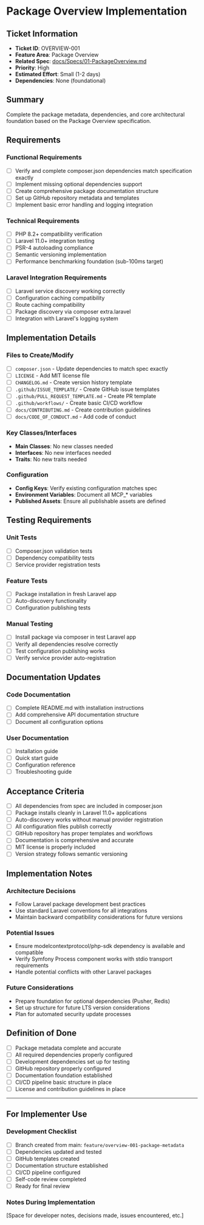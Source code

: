 # Package Overview Implementation

## Ticket Information
- **Ticket ID**: OVERVIEW-001
- **Feature Area**: Package Overview
- **Related Spec**: [docs/Specs/01-PackageOverview.md](../Specs/01-PackageOverview.md)
- **Priority**: High
- **Estimated Effort**: Small (1-2 days)
- **Dependencies**: None (foundational)

## Summary
Complete the package metadata, dependencies, and core architectural foundation based on the Package Overview specification.

## Requirements

### Functional Requirements
- [ ] Verify and complete composer.json dependencies match specification exactly
- [ ] Implement missing optional dependencies support
- [ ] Create comprehensive package documentation structure
- [ ] Set up GitHub repository metadata and templates
- [ ] Implement basic error handling and logging integration

### Technical Requirements
- [ ] PHP 8.2+ compatibility verification
- [ ] Laravel 11.0+ integration testing
- [ ] PSR-4 autoloading compliance
- [ ] Semantic versioning implementation
- [ ] Performance benchmarking foundation (sub-100ms target)

### Laravel Integration Requirements
- [ ] Laravel service discovery working correctly
- [ ] Configuration caching compatibility
- [ ] Route caching compatibility
- [ ] Package discovery via composer extra.laravel
- [ ] Integration with Laravel's logging system

## Implementation Details

### Files to Create/Modify
- [ ] `composer.json` - Update dependencies to match spec exactly
- [ ] `LICENSE` - Add MIT license file
- [ ] `CHANGELOG.md` - Create version history template
- [ ] `.github/ISSUE_TEMPLATE/` - Create GitHub issue templates
- [ ] `.github/PULL_REQUEST_TEMPLATE.md` - Create PR template
- [ ] `.github/workflows/` - Create basic CI/CD workflow
- [ ] `docs/CONTRIBUTING.md` - Create contribution guidelines
- [ ] `docs/CODE_OF_CONDUCT.md` - Add code of conduct

### Key Classes/Interfaces
- **Main Classes**: No new classes needed
- **Interfaces**: No new interfaces needed
- **Traits**: No new traits needed

### Configuration
- **Config Keys**: Verify existing configuration matches spec
- **Environment Variables**: Document all MCP_* variables
- **Published Assets**: Ensure all publishable assets are defined

## Testing Requirements

### Unit Tests
- [ ] Composer.json validation tests
- [ ] Dependency compatibility tests
- [ ] Service provider registration tests

### Feature Tests
- [ ] Package installation in fresh Laravel app
- [ ] Auto-discovery functionality
- [ ] Configuration publishing tests

### Manual Testing
- [ ] Install package via composer in test Laravel app
- [ ] Verify all dependencies resolve correctly
- [ ] Test configuration publishing works
- [ ] Verify service provider auto-registration

## Documentation Updates

### Code Documentation
- [ ] Complete README.md with installation instructions
- [ ] Add comprehensive API documentation structure
- [ ] Document all configuration options

### User Documentation
- [ ] Installation guide
- [ ] Quick start guide
- [ ] Configuration reference
- [ ] Troubleshooting guide

## Acceptance Criteria
- [ ] All dependencies from spec are included in composer.json
- [ ] Package installs cleanly in Laravel 11.0+ applications
- [ ] Auto-discovery works without manual provider registration
- [ ] All configuration files publish correctly
- [ ] GitHub repository has proper templates and workflows
- [ ] Documentation is comprehensive and accurate
- [ ] MIT license is properly included
- [ ] Version strategy follows semantic versioning

## Implementation Notes

### Architecture Decisions
- Follow Laravel package development best practices
- Use standard Laravel conventions for all integrations
- Maintain backward compatibility considerations for future versions

### Potential Issues
- Ensure modelcontextprotocol/php-sdk dependency is available and compatible
- Verify Symfony Process component works with stdio transport requirements
- Handle potential conflicts with other Laravel packages

### Future Considerations
- Prepare foundation for optional dependencies (Pusher, Redis)
- Set up structure for future LTS version considerations
- Plan for automated security update processes

## Definition of Done
- [ ] Package metadata complete and accurate
- [ ] All required dependencies properly configured
- [ ] Development dependencies set up for testing
- [ ] GitHub repository properly configured
- [ ] Documentation foundation established
- [ ] CI/CD pipeline basic structure in place
- [ ] License and contribution guidelines in place

---

## For Implementer Use

### Development Checklist
- [ ] Branch created from main: `feature/overview-001-package-metadata`
- [ ] Dependencies updated and tested
- [ ] GitHub templates created
- [ ] Documentation structure established
- [ ] CI/CD pipeline configured
- [ ] Self-code review completed
- [ ] Ready for final review

### Notes During Implementation
[Space for developer notes, decisions made, issues encountered, etc.]